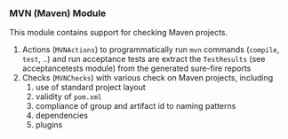 ### MVN (Maven) Module

This module contains support for checking Maven projects.

 1. Actions (`MVNActions`) to programmatically run `mvn` commands (`compile`, `test`, ..) and run acceptance tests are extract the `TestResults` (see acceptancetests module) from the generated sure-fire reports
 2. Checks (`MVNChecks`) with various check on Maven projects, including
     1. use of standard project layout
     2. validity of `pom.xml`
     3. compliance of group and artifact id to naming patterns
     4. dependencies
     5. plugins